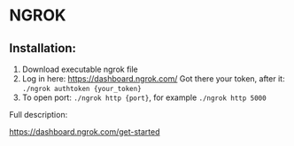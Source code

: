 # NGROK

## Installation:
1. Download executable ngrok file
2. Log in here: https://dashboard.ngrok.com/
Got there your token, after it:
```./ngrok authtoken {your_token}```
3. To open port: ```./ngrok http {port}```, for example ```./ngrok http 5000```

Full description:

https://dashboard.ngrok.com/get-started
